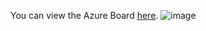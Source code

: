 You can view the Azure Board [here]([https://student-team-wdwtnvyr.atlassian.net/wiki/spaces/~7120204bba40fc505446678730407c092ddf91/pages/edit-v2/294913](https://dev.azure.com/FiscoChat/FIscoChat_/_backlogs/backlog/FIscoChat_%20Team/Epics)).
![image](https://github.com/user-attachments/assets/578db53b-b786-437f-9e6d-639d6c5b31d4)
